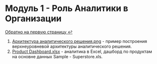 # Модуль 1 - Роль Аналитики в Организации 

[Обратно на первую страницу ↩️](https://github.com/tatyana-br/DE-101)

1. [Архитектура аналитического решения.png](https://github.com/tatyana-br/DE-101/blob/main/Module01/%D0%90%D1%80%D1%85%D0%B8%D1%82%D0%B5%D0%BA%D1%82%D1%83%D1%80%D0%B0%20%D0%B0%D0%BD%D0%B0%D0%BB%D0%B8%D1%82%D0%B8%D1%87%D0%B5%D1%81%D0%BA%D0%BE%D0%B3%D0%BE%20%D1%80%D0%B5%D1%88%D0%B5%D0%BD%D0%B8%D1%8F.png) - пример построения верхнеуровневой архитектуры аналитического решения.  
2. [Product Dashboard.xlsx](https://github.com/tatyana-br/DE-101/blob/main/Module01/Product%20Dashboard.xlsx) - аналитика в Excel, дашборд по продуктам на основне данных Sample - Superstore.xls.
